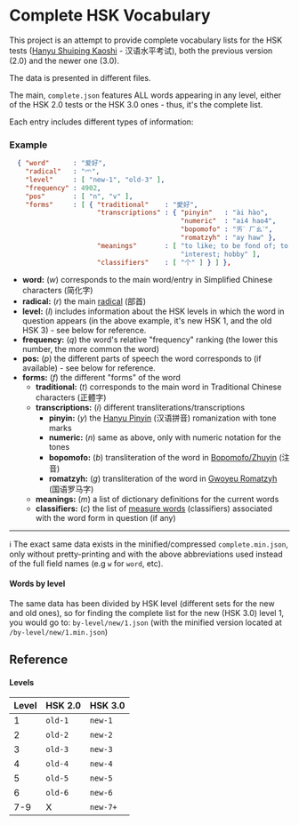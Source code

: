 # Complete HSK Vocabulary

This project is an attempt to provide complete vocabulary lists for the HSK tests ([Hanyu Shuiping Kaoshi](https://en.wikipedia.org/wiki/Hanyu_Shuiping_Kaoshi) - 汉语水平考试), both the previous version (2.0) and the newer one (3.0).

The data is presented in different files. 

The main, `complete.json` features ALL words appearing in any level, either of the HSK 2.0 tests or the HSK 3.0 ones - thus, it's the complete list.

Each entry includes different types of information:

### Example
```json
  { "word"      : "爱好",
    "radical"   : "爫",
    "level"     : [ "new-1", "old-3" ],
    "frequency" : 4902,
    "pos"       : [ "n", "v" ],
    "forms"     : [ { "traditional"    : "愛好",
                      "transcriptions" : { "pinyin"   : "ài hào",
                                           "numeric"  : "ai4 hao4",
                                           "bopomofo" : "ㄞˋ ㄏㄠˋ",
                                           "romatzyh" : "ay haw" },
                      "meanings"       : [ "to like; to be fond of; to take pleasure in; to be keen on",
                                           "interest; hobby" ],
                      "classifiers"    : [ "个" ] } ] },
```

- **word:** (*w*) corresponds to the main word/entry in Simplified Chinese characters (简化字)
- **radical:** (*r*) the main [radical](https://en.wikipedia.org/wiki/Radical_(Chinese_characters)) (部首)
- **level:** (*l*) includes information about the HSK levels in which the word in question appears (in the above example, it's new HSK 1, and the old HSK 3) - see below for reference.
- **frequency:** (*q*) the word's relative "frequency" ranking (the lower this number, the more common the word)
- **pos:** (*p*) the different parts of speech the word corresponds to (if available) - see below for reference.
- **forms:** (*f*) the different "forms" of the word
    - **traditional:** (*t*) corresponds to the main word in Traditional Chinese characters (正體字)
    - **transcriptions:** (*i*) different transliterations/transcriptions
        - **pinyin:** (*y*) the [Hanyu Pinyin](https://en.wikipedia.org/wiki/Pinyin) (汉语拼音) romanization with tone marks
        - **numeric:** (*n*) same as above, only with numeric notation for the tones
        - **bopomofo:** (*b*) transliteration of the word in [Bopomofo/Zhuyin](https://en.wikipedia.org/wiki/Bopomofo) (注音)
        - **romatzyh:** (*g*) transliteration of the word in [Gwoyeu Romatzyh](https://en.wikipedia.org/wiki/Gwoyeu_Romatzyh) (国语罗马字)
    - **meanings:** (*m*) a list of dictionary definitions for the current words
    - **classifiers:** (*c*) the list of [measure words](https://en.wikipedia.org/wiki/Chinese_classifier) (classifiers) associated with the word form in question (if any)
-----

ℹ️ The exact same data exists in the minified/compressed `complete.min.json`, only without pretty-printing and with the above abbreviations used instead of the full field names (e.g `w` for `word`, etc).

#### Words by level

The same data has been divided by HSK level (different sets for the new and old ones), so for finding the complete list for the new (HSK 3.0) level 1, you would go to: `by-level/new/1.json` (with the minified version located at `/by-level/new/1.min.json`)

## Reference

#### Levels

| Level  | HSK 2.0  | HSK 3.0  |
|---|---|---|
| 1  | `old-1`  | `new-1`  |
| 2  | `old-2`  | `new-2`  |
| 3  | `old-3`  | `new-3`  |
| 4  | `old-4`  | `new-4`  |
| 5  | `old-5`  | `new-5`  |
| 6  | `old-6`  | `new-6`  |
| 7-9  | X  | `new-7+`  |
